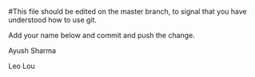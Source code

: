 #This file should be edited on the master branch, to signal that you have understood how to use git.

Add your name below and commit and push the change.

Ayush Sharma

Leo Lou

